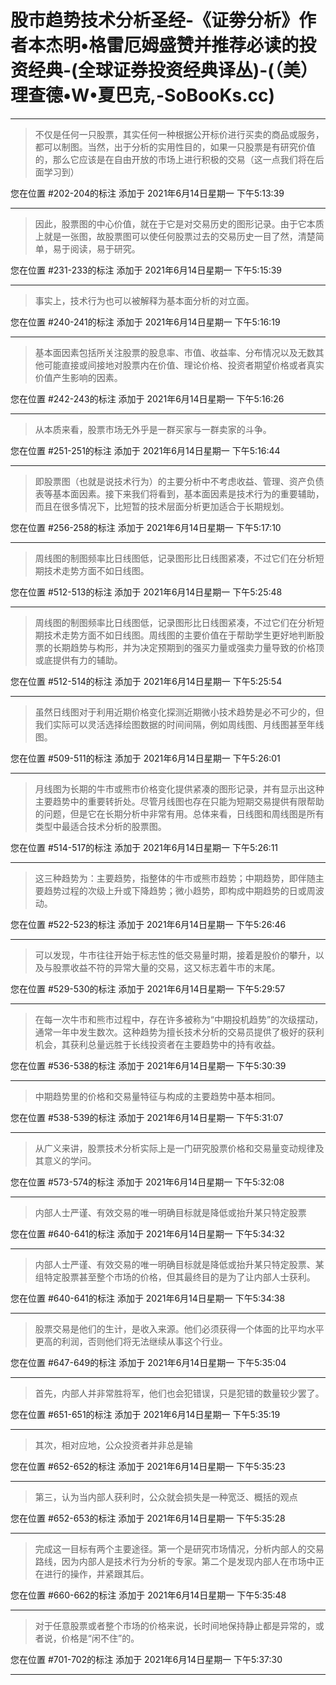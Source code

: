 # 股市趋势技术分析圣经-《证劵分析》作者本杰明•格雷厄姆盛赞并推荐必读的投资经典-(全球证券投资经典译丛)-(（美）理查德•W•夏巴克,-SoBooKs.cc)

---

> 不仅是任何一只股票，其实任何一种根据公开标价进行买卖的商品或服务，都可以制图。当然，出于分析的实用性目的，如果一只股票是有研究价值的，那么它应该是在自由开放的市场上进行积极的交易（这一点我们将在后面学习到）

您在位置 #202-204的标注 添加于 2021年6月14日星期一 下午5:13:39

---

> 因此，股票图的中心价值，就在于它是对交易历史的图形记录。由于它本质上就是一张图，故股票图可以使任何股票过去的交易历史一目了然，清楚简单，易于阅读，易于研究。

您在位置 #231-233的标注 添加于 2021年6月14日星期一 下午5:15:39

---

> 事实上，技术行为也可以被解释为基本面分析的对立面。

您在位置 #240-241的标注 添加于 2021年6月14日星期一 下午5:16:19

---

> 基本面因素包括所关注股票的股息率、市值、收益率、分布情况以及无数其他可能直接或间接地对股票内在价值、理论价格、投资者期望价格或者真实价值产生影响的因素。

您在位置 #242-243的标注 添加于 2021年6月14日星期一 下午5:16:26

---

> 从本质来看，股票市场无外乎是一群买家与一群卖家的斗争。

您在位置 #251-251的标注 添加于 2021年6月14日星期一 下午5:16:44

---

> 即股票图（也就是说技术行为）的主要分析中不考虑收益、管理、资产负债表等基本面因素。接下来我们将看到，基本面因素是技术行为的重要辅助，而且在很多情况下，比短暂的技术层面分析更加适合于长期规划。

您在位置 #256-258的标注 添加于 2021年6月14日星期一 下午5:17:10

---

> 周线图的制图频率比日线图低，记录图形比日线图紧凑，不过它们在分析短期技术走势方面不如日线图。

您在位置 #512-513的标注 添加于 2021年6月14日星期一 下午5:25:48

---

> 周线图的制图频率比日线图低，记录图形比日线图紧凑，不过它们在分析短期技术走势方面不如日线图。周线图的主要价值在于帮助学生更好地判断股票的长期趋势与构形，并为决定预期到的强买力量或强卖力量导致的价格顶或底提供有力的辅助。

您在位置 #512-514的标注 添加于 2021年6月14日星期一 下午5:25:54

---

> 虽然日线图对于利用近期价格变化探测近期微小技术趋势是必不可少的，但我们实际可以灵活选择绘图数据的时间间隔，例如周线图、月线图甚至年线图。

您在位置 #509-511的标注 添加于 2021年6月14日星期一 下午5:26:01

---

> 月线图为长期的牛市或熊市价格变化提供紧凑的图形记录，并有显示出这种主要趋势中的重要转折处。尽管月线图也存在只能为短期交易提供有限帮助的问题，但是它在长期分析中非常有用。总体来看，日线图和周线图是所有类型中最适合技术分析的股票图。

您在位置 #514-517的标注 添加于 2021年6月14日星期一 下午5:26:11

---

> 这三种趋势为：主要趋势，指整体的牛市或熊市趋势；中期趋势，即伴随主要趋势过程的次级上升或下降趋势；微小趋势，即构成中期趋势的日或周波动。

您在位置 #522-523的标注 添加于 2021年6月14日星期一 下午5:26:46

---

> 可以发现，牛市往往开始于标志性的低交易量时期，接着是股价的攀升，以及与股票收益不符的异常大量的交易，这又标志着牛市的末尾。

您在位置 #529-530的标注 添加于 2021年6月14日星期一 下午5:29:57

---

> 在每一次牛市和熊市过程中，存在许多被称为“中期投机趋势”的次级摆动，通常一年中发生数次。这种趋势为擅长技术分析的交易员提供了极好的获利机会，其获利总量远胜于长线投资者在主要趋势中的持有收益。

您在位置 #536-538的标注 添加于 2021年6月14日星期一 下午5:30:39

---

> 中期趋势里的价格和交易量特征与构成的主要趋势中基本相同。

您在位置 #538-539的标注 添加于 2021年6月14日星期一 下午5:31:07

---

> 从广义来讲，股票技术分析实际上是一门研究股票价格和交易量变动规律及其意义的学问。

您在位置 #573-574的标注 添加于 2021年6月14日星期一 下午5:32:08

---

> 内部人士严谨、有效交易的唯一明确目标就是降低或抬升某只特定股票

您在位置 #640-641的标注 添加于 2021年6月14日星期一 下午5:34:32

---

> 内部人士严谨、有效交易的唯一明确目标就是降低或抬升某只特定股票、某组特定股票甚至整个市场的价格，但其最终目的是为了让内部人士获利。

您在位置 #640-641的标注 添加于 2021年6月14日星期一 下午5:34:38

---

> 股票交易是他们的生计，是收入来源。他们必须获得一个体面的比平均水平更高的利润，否则他们将无法继续从事这个行业。

您在位置 #647-649的标注 添加于 2021年6月14日星期一 下午5:35:04

---

> 首先，内部人并非常胜将军，他们也会犯错误，只是犯错的数量较少罢了。

您在位置 #651-651的标注 添加于 2021年6月14日星期一 下午5:35:19

---

> 其次，相对应地，公众投资者并非总是输

您在位置 #652-652的标注 添加于 2021年6月14日星期一 下午5:35:23

---

> 第三，认为当内部人获利时，公众就会损失是一种宽泛、概括的观点

您在位置 #652-653的标注 添加于 2021年6月14日星期一 下午5:35:28

---

> 完成这一目标有两个主要途径。第一个是研究市场情况，分析内部人的交易路线，因为内部人是技术行为分析的专家。第二个是发现内部人在市场中正在进行的操作，并紧跟其后。

您在位置 #660-662的标注 添加于 2021年6月14日星期一 下午5:35:48

---

> 对于任意股票或者整个市场的价格来说，长时间地保持静止都是异常的，或者说，价格是“闲不住”的。

您在位置 #701-702的标注 添加于 2021年6月14日星期一 下午5:37:30

---


